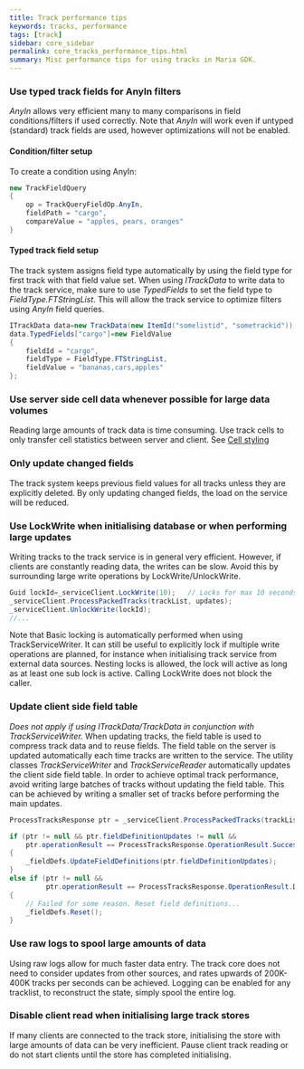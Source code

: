 ```yaml
---
title: Track performance tips
keywords: tracks, performance
tags: [track]
sidebar: core_sidebar
permalink: core_tracks_performance_tips.html
summary: Misc performance tips for using tracks in Maria GDK.
---
```


### Use typed track fields for AnyIn filters

*AnyIn* allows very efficient many to many comparisons in field conditions/filters if used correctly. Note that *AnyIn* will work even if untyped (standard) track fields are used, however optimizations will not be enabled.
#### Condition/filter setup

To create a condition using AnyIn:

```csharp
new TrackFieldQuery
{
    op = TrackQueryFieldOp.AnyIn,
    fieldPath = "cargo",
    compareValue = "apples, pears, oranges"
}
```

#### Typed track field setup

The track system assigns field type automatically by using the field type for first track with that field value set. When using *ITrackData* to write data to the track service, make sure to use *TypedFields* to set the field type to *FieldType.FTStringList*. This will allow the track service to optimize filters using *AnyIn* field queries.

```csharp
ITrackData data=new TrackData(new ItemId("somelistid", "sometrackid"));
data.TypedFields["cargo"]=new FieldValue
{
	fieldId = "cargo",
	fieldType = FieldType.FTStringList,
	fieldValue = "bananas,cars,apples"
};
```

### Use server side cell data whenever possible for large data volumes

Reading large amounts of track data is time consuming. Use track cells to only transfer cell statistics between server and client. See [Cell styling](core_styling_track_details_cell.html)


### Only update changed fields

The track system keeps previous field values for all tracks unless they are explicitly deleted. By only updating changed fields, the load on the service will be reduced.

### Use LockWrite when initialising database or when performing large updates 

Writing tracks to the track service is in general very efficient. However, if clients are constantly reading data, the writes can be slow. Avoid this by surrounding large write operations by LockWrite/UnlockWrite.

```csharp
Guid lockId=_serviceClient.LockWrite(10);	// Locks for max 10 seconds
_serviceClient.ProcessPackedTracks(trackList, updates);
_serviceClient.UnlockWrite(lockId);
//...
```
Note that Basic locking is automatically performed when using TrackServiceWriter. It can still be useful to explicitly lock if multiple write operations are planned, for instance when initialising track service from external data sources. Nesting locks is allowed, the lock will active as long as at least one sub lock is active. Calling LockWrite does not block the caller.

### Update client side field table

*Does not apply if using ITrackData/TrackData in conjunction with TrackServiceWriter.*
When updating tracks, the field table is used to compress track data and to reuse fields. The field table on the server is updated automatically each time tracks are written to the service. The utility classes *TrackServiceWriter* and *TrackServiceReader* automatically updates the client side field table. In order to achieve optimal track performance, avoid writing large batches of tracks without updating the field table. This can be achieved by writing a smaller set of tracks before performing the main updates. 

```csharp
ProcessTracksResponse ptr = _serviceClient.ProcessPackedTracks(trackList, updates);

if (ptr != null && ptr.fieldDefinitionUpdates != null &&
    ptr.operationResult == ProcessTracksResponse.OperationResult.Success)
{
    _fieldDefs.UpdateFieldDefinitions(ptr.fieldDefinitionUpdates);
}
else if (ptr != null && 
         ptr.operationResult == ProcessTracksResponse.OperationResult.DecodeFailure)
{
    // Failed for some reason. Reset field definitions...
    _fieldDefs.Reset();
}
```

### Use raw logs to spool large amounts of data

Using raw logs allow for much faster data entry. The track core does not need to consider updates from other sources, and rates upwards of 200K-400K tracks per seconds can be achieved. Logging can be enabled for any tracklist, to reconstruct the state, simply spool the entire log.

### Disable client read when initialising large track stores

If many clients are connected to the track store, initialising the store with large amounts of data can be very inefficient. Pause client track reading or do not start clients until the store has completed initialising.
